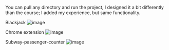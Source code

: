 You can pull any directory and run the project, I designed it a bit differently than the course; I added my experience, but same functionality.


Blackjack
![image](https://github.com/user-attachments/assets/faf65acc-0185-4c69-8b52-2d64ef154603)



Chrome extension
![image](https://github.com/user-attachments/assets/be70d5b7-50bd-4be9-9b68-66240becebaf)



Subway-passenger-counter
![image](https://github.com/user-attachments/assets/0166364f-d472-48b2-a03c-4d63c21dde76)


